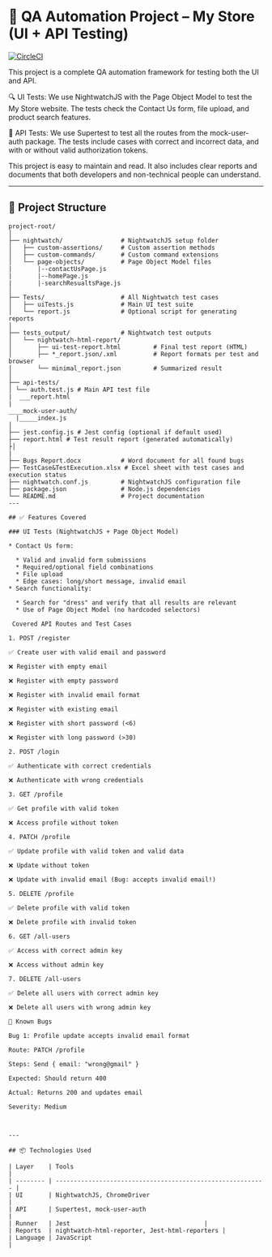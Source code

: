 # 🧪 QA Automation Project – My Store (UI + API Testing)
[![CircleCI](https://dl.circleci.com/status-badge/img/circleci/47K2vtfNpYFszw4jT5UsxD/Co1jAHvyu6qiwhJ564djLB/tree/master.svg?style=svg)](https://dl.circleci.com/status-badge/redirect/circleci/47K2vtfNpYFszw4jT5UsxD/Co1jAHvyu6qiwhJ564djLB/tree/master)

This project is a complete QA automation framework for testing both the UI and API.

🔍 UI Tests: We use NightwatchJS with the Page Object Model to test the My Store website. The tests check the Contact Us form, file upload, and product search features.

🔐 API Tests: We use Supertest to test all the routes from the mock-user-auth package. The tests include cases with correct and incorrect data, and with or without valid authorization tokens.

This project is easy to maintain and read. It also includes clear reports and documents that both developers and non-technical people can understand.

---

## 📁 Project Structure

```
project-root/
│
├── nightwatch/                # NightwatchJS setup folder
│   ├── custom-assertions/     # Custom assertion methods
│   ├── custom-commands/       # Custom command extensions
│   └── page-objects/          # Page Object Model files
|       |--contactUsPage.js
|       |--homePage.js
|       |-searchResualtsPage.js 
│
├── Tests/                     # All Nightwatch test cases
│   ├── uiTests.js             # Main UI test suite
│   └── report.js              # Optional script for generating reports
│
├── tests_output/              # Nightwatch test outputs
│   └── nightwatch-html-report/
│       ├── ui-test-report.html         # Final test report (HTML)
│       ├── *_report.json/.xml          # Report formats per test and browser
│       └── minimal_report.json         # Summarized result
│
├── api-tests/
│ └── auth.test.js # Main API test file
|  ___report.html
|
____mock-user-auth/
  |_____index.js
│
├── jest.config.js # Jest config (optional if default used)
├── report.html # Test result report (generated automatically)
├│
|
├── Bugs Report.docx           # Word document for all found bugs
├── TestCase&TestExecution.xlsx # Excel sheet with test cases and execution status
├── nightwatch.conf.js         # NightwatchJS configuration file
├── package.json               # Node.js dependencies
└── README.md                  # Project documentation
---

## ✅ Features Covered

### UI Tests (NightwatchJS + Page Object Model)

* Contact Us form:

  * Valid and invalid form submissions
  * Required/optional field combinations
  * File upload
  * Edge cases: long/short message, invalid email
* Search functionality:

  * Search for "dress" and verify that all results are relevant
  * Use of Page Object Model (no hardcoded selectors)

 Covered API Routes and Test Cases

1. POST /register

✅ Create user with valid email and password

❌ Register with empty email

❌ Register with empty password

❌ Register with invalid email format

❌ Register with existing email

❌ Register with short password (<6)

❌ Register with long password (>30)

2. POST /login

✅ Authenticate with correct credentials

❌ Authenticate with wrong credentials

3. GET /profile

✅ Get profile with valid token

❌ Access profile without token

4. PATCH /profile

✅ Update profile with valid token and valid data

❌ Update without token

❌ Update with invalid email (Bug: accepts invalid email!)

5. DELETE /profile

✅ Delete profile with valid token

❌ Delete profile with invalid token

6. GET /all-users

✅ Access with correct admin key

❌ Access without admin key

7. DELETE /all-users

✅ Delete all users with correct admin key

❌ Delete all users with wrong admin key

🐞 Known Bugs

Bug 1: Profile update accepts invalid email format

Route: PATCH /profile

Steps: Send { email: "wrong@gmail" }

Expected: Should return 400

Actual: Returns 200 and updates email

Severity: Medium



---

## 📦 Technologies Used

| Layer    | Tools                                                      |
| -------- | ---------------------------------------------------------- |
| UI       | NightwatchJS, ChromeDriver                                 |
| API      | Supertest, mock-user-auth                                  |
| Runner   | Jest                                     |
| Reports  | nightwatch-html-reporter, Jest-html-reporters |
| Language | JavaScript                                                 |

